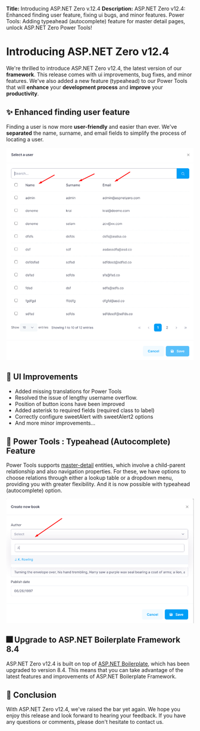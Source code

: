 **Title:** Introducing ASP.NET Zero v.12.4
**Description:** ASP.NET Zero v12.4: Enhanced finding user feature, fixing ui bugs, and minor features. Power Tools: Adding typeahead (autocomplete) feature for master detail pages, unlock ASP.NET Zero Power Tools!

# Introducing ASP.NET Zero v12.4

We're thrilled to introduce ASP.NET Zero v12.4, the latest version of our **framework**. This release comes with ui improvements, bug fixes, and minor features. We've also added a new feature (typeahead) to our Power Tools that will **enhance** your **development process** and **improve** your **productivity**.

## ✨ Enhanced finding user feature

Finding a user is now more **user-friendly** and easier than ever. We've **separated** the name, surname, and email fields to simplify the process of locating a user.

![Finding User](./images/Blog/anz-enhanced-find-user.png)

## 🎨 UI Improvements

- Added missing translations for Power Tools
- Resolved the issue of lengthy username overflow.
- Position of button icons have been improved
- Added asterisk to required fields (required class to label)
- Correctly configure sweetAlert with sweetAlert2 options
- And more minor improvements...

## 🔅 Power Tools : Typeahead (Autocomplete) Feature

Power Tools supports [master-detail](https://docs.aspnetzero.com/en/common/latest/Development-Guide-Rad-Tool-Master-Detail) entities, which involve a child-parent relationship and also navigation properties. For these, we have options to choose relations through either a lookup table or a dropdown menu, providing you with greater flexibility. And it is now possible with typeahead (autocomplete) option. 

![Typeahead](./images/Blog/anz-typeahead.png)

## 🎆 Upgrade to ASP.NET Boilerplate Framework 8.4

ASP.NET Zero v12.4 is built on top of [ASP.NET Boilerplate](https://aspnetboilerplate.com/), which has been upgraded to version 8.4. This means that you can take advantage of the latest features and improvements of ASP.NET Boilerplate Framework.

## 🙏 Conclusion

With ASP.NET Zero v12.4, we've raised the bar yet again. We hope you enjoy this release and look forward to hearing your feedback. If you have any questions or comments, please don't hesitate to contact us.
